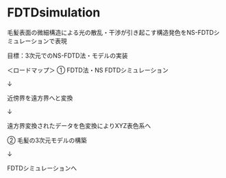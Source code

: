# FDTDsimulation

毛髪表面の微細構造による光の散乱・干渉が引き起こす構造発色をNS-FDTDシミュレーションで表現

目標：3次元でのNS-FDTD法・モデルの実装

＜ロードマップ＞
①
FDTD法・NS FDTDシミュレーション

↓

近傍界を遠方界へと変換

↓

遠方界変換されたデータを色変換によりXYZ表色系へ

②
毛髪の3次元モデルの構築

↓

FDTDシミュレーションへ

